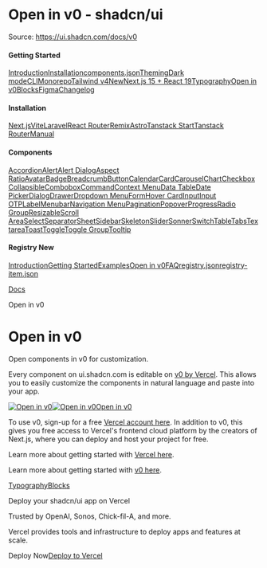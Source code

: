 # Open in v0 - shadcn/ui

Source: https://ui.shadcn.com/docs/v0

#### Getting Started

[Introduction](/docs)[Installation](/docs/installation)[components.json](/docs/components-json)[Theming](/docs/theming)[Dark mode](/docs/dark-mode)[CLI](/docs/cli)[Monorepo](/docs/monorepo)[Tailwind v4New](/docs/tailwind-v4)[Next.js 15 + React 19](/docs/react-19)[Typography](/docs/components/typography)[Open in v0](/docs/v0)[Blocks](/docs/blocks)[Figma](/docs/figma)[Changelog](/docs/changelog)

#### Installation

[Next.js](/docs/installation/next)[Vite](/docs/installation/vite)[Laravel](/docs/installation/laravel)[React Router](/docs/installation/react-router)[Remix](/docs/installation/remix)[Astro](/docs/installation/astro)[Tanstack Start](/docs/installation/tanstack)[Tanstack Router](/docs/installation/tanstack-router)[Manual](/docs/installation/manual)

#### Components

[Accordion](/docs/components/accordion)[Alert](/docs/components/alert)[Alert Dialog](/docs/components/alert-dialog)[Aspect Ratio](/docs/components/aspect-ratio)[Avatar](/docs/components/avatar)[Badge](/docs/components/badge)[Breadcrumb](/docs/components/breadcrumb)[Button](/docs/components/button)[Calendar](/docs/components/calendar)[Card](/docs/components/card)[Carousel](/docs/components/carousel)[Chart](/docs/components/chart)[Checkbox](/docs/components/checkbox)[Collapsible](/docs/components/collapsible)[Combobox](/docs/components/combobox)[Command](/docs/components/command)[Context Menu](/docs/components/context-menu)[Data Table](/docs/components/data-table)[Date Picker](/docs/components/date-picker)[Dialog](/docs/components/dialog)[Drawer](/docs/components/drawer)[Dropdown Menu](/docs/components/dropdown-menu)[Form](/docs/components/form)[Hover Card](/docs/components/hover-card)[Input](/docs/components/input)[Input OTP](/docs/components/input-otp)[Label](/docs/components/label)[Menubar](/docs/components/menubar)[Navigation Menu](/docs/components/navigation-menu)[Pagination](/docs/components/pagination)[Popover](/docs/components/popover)[Progress](/docs/components/progress)[Radio Group](/docs/components/radio-group)[Resizable](/docs/components/resizable)[Scroll Area](/docs/components/scroll-area)[Select](/docs/components/select)[Separator](/docs/components/separator)[Sheet](/docs/components/sheet)[Sidebar](/docs/components/sidebar)[Skeleton](/docs/components/skeleton)[Slider](/docs/components/slider)[Sonner](/docs/components/sonner)[Switch](/docs/components/switch)[Table](/docs/components/table)[Tabs](/docs/components/tabs)[Textarea](/docs/components/textarea)[Toast](/docs/components/toast)[Toggle](/docs/components/toggle)[Toggle Group](/docs/components/toggle-group)[Tooltip](/docs/components/tooltip)

#### Registry New

[Introduction](/docs/registry)[Getting Started](/docs/registry/getting-started)[Examples](/docs/registry/examples)[Open in v0](/docs/registry/open-in-v0)[FAQ](/docs/registry/faq)[registry.json](/docs/registry/registry-json)[registry-item.json](/docs/registry/registry-item-json)

[Docs](/docs)

Open in v0

# Open in v0

Open components in v0 for customization.

Every component on ui.shadcn.com is editable on [v0 by Vercel](https://v0.dev). This allows you to easily customize the components in natural language and paste into your app.

[![Open in v0](/_next/image?url=%2Fimages%2Fopen-in-v0.png&w=1920&q=75)![Open in v0](/_next/image?url=%2Fimages%2Fopen-in-v0-dark.png&w=1920&q=75)Open in v0](https://vercel.com/signup?utm_source=shad&utm_medium=web&utm_campaign=docs_cta_signup)

To use v0, sign-up for a free [Vercel account here](https://vercel.com/signup?utm_source=shad&utm_medium=web&utm_campaign=docs_cta_signup). In addition to v0, this gives you free access to Vercel's frontend cloud platform by the creators of Next.js, where you can deploy and host your project for free.

Learn more about getting started with [Vercel here](https://vercel.com/docs/getting-started-with-vercel?utm_source=shadcn_site&utm_medium=web&utm_campaign=docs_cta_about_vercel).

Learn more about getting started with [v0 here](https://v0.dev/faq).

[Typography](/docs/components/typography)[Blocks](/docs/blocks)

Deploy your shadcn/ui app on Vercel

Trusted by OpenAI, Sonos, Chick-fil-A, and more.

Vercel provides tools and infrastructure to deploy apps and features at scale.

Deploy Now[Deploy to Vercel](https://vercel.com/new?utm_source=shadcn_site&utm_medium=web&utm_campaign=docs_cta_deploy_now_callout)